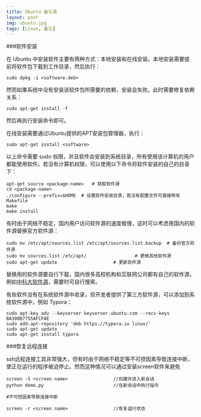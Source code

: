 ```yaml
---
title: Ubuntu 备忘录
layout: post
img: ubuntu.jpg
tags: [Linux, 备忘]
---
```


###软件安装

在 Ubuntu 中安装软件主要有两种方式：本地安装和在线安装。本地安装需要提前将软件包下载到工作目录，然后执行：

`sudo dpkg -i <software.deb>`

然而如果系统中没有安装该软件包所需要的依赖，安装会失败。此时需要修复依赖关系：

`sudo apt-get install -f`

然后再执行安装命令即可。

在线安装需要通过Ubuntu提供的APT安装包管理器，执行：

`sudo apt-get install <software>`

以上命令需要 sudo 权限，并且软件会安装到系统目录，所有使用该计算机的用户都能使用软件。若没有计算机权限，可以使用以下命令将软件安装的自己的目录下：

```shell
apt-get source <package-name>	# 获取软件源
cd <package-name>
./configure --prefix=$HOME	# 设置软件安装目录，若没有配置文件可直接修改 Makefile
make
make install
```

有时由于网络不稳定，国内用户访问软件源的速度极慢，这时可以考虑用国内的软件源替换官方软件源：

```shell
sudo mv /etc/apt/sources.list /etc/apt/sources.list.backup	# 备份官方软件源
sudo mv sources.list /etc/apt/					# 更换其他软件源
sudo apt-get update						# 更新软件源
```

替换用的软件源要自行下载，国内很多高校机构和互联网公司都有自己的软件源，例如[中科大软件源](https://mirrors.ustc.edu.cn/repogen/)，需要时可自行搜索。

有些软件没有在系统软件源中收录，但开发者提供了第三方软件源，可以添加到系统软件源中，例如 Typora：

````shell
sudo apt-key adv --keyserver keyserver.ubuntu.com --recv-keys BA300B7755AFCFAE
sudo add-apt-repository 'deb https://typora.io linux/'
sudo apt-get update
sudo apt-get install typora
````

###恢复远程连接

ssh远程连接工具非常强大，但有时由于网络不稳定等不可控因素导致连接中断，使正在运行的程序被迫停止。然而这种情况可以通过安装screen软件来避免

````shell
screen -S <screen name>                 //创建并进入新会话
python demo.py                          //在新会话中执行指令

#不可控因素导致连接中断

screen -r <screen name>                 //恢复运行状态
````
